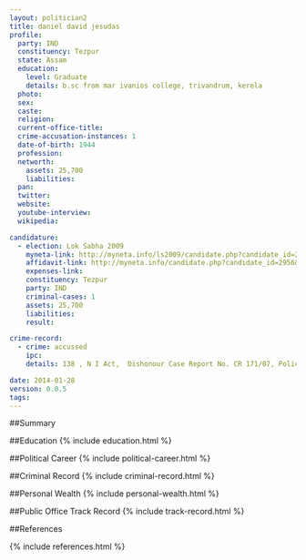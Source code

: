 ```yaml
---
layout: politician2
title: daniel david jesudas
profile: 
  party: IND
  constituency: Tezpur
  state: Assam
  education: 
    level: Graduate
    details: b.sc from mar ivanios college, trivandrum, kerela
  photo: 
  sex: 
  caste: 
  religion: 
  current-office-title: 
  crime-accusation-instances: 1
  date-of-birth: 1944
  profession: 
  networth: 
    assets: 25,700
    liabilities: 
  pan: 
  twitter: 
  website: 
  youtube-interview: 
  wikipedia: 

candidature: 
  - election: Lok Sabha 2009
    myneta-link: http://myneta.info/ls2009/candidate.php?candidate_id=2956
    affidavit-link: http://myneta.info/candidate.php?candidate_id=2956&scan=original
    expenses-link: 
    constituency: Tezpur 
    party: IND
    criminal-cases: 1
    assets: 25,700
    liabilities: 
    result:  

crime-record: 
  - crime: accussed
    ipc: 
    details: 138 , N I Act,  Dishonour Case Report No. CR 171/07, Police Station Tezpur, Dist. Sonitpur, Assam, Court that framed charges- Mrs. F. Sultana, Judicial Magistrate, F.C. Tezpur on 03/03/08 

date: 2014-01-28
version: 0.0.5
tags: 
---
```

##Summary


##Education
{% include education.html %}


##Political Career
{% include political-career.html %}


##Criminal Record
{% include criminal-record.html %}


##Personal Wealth
{% include personal-wealth.html %}


##Public Office Track Record
{% include track-record.html %}


##References


{% include references.html %}